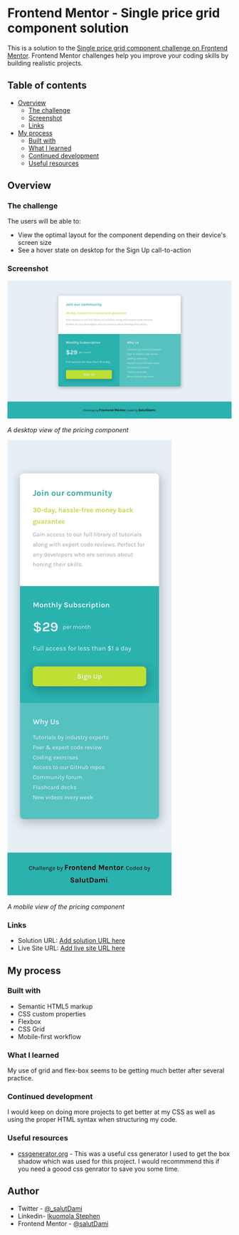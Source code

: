 # Frontend Mentor - Single price grid component solution

This is a solution to the [Single price grid component challenge on Frontend Mentor](https://www.frontendmentor.io/challenges/single-price-grid-component-5ce41129d0ff452fec5abbbc). Frontend Mentor challenges help you improve your coding skills by building realistic projects.

## Table of contents

- [Overview](#overview)
  - [The challenge](#the-challenge)
  - [Screenshot](#screenshot)
  - [Links](#links)
- [My process](#my-process)
  - [Built with](#built-with)
  - [What I learned](#what-i-learned)
  - [Continued development](#continued-development)
  - [Useful resources](#useful-resources)

## Overview

### The challenge

The users will be able to:

- View the optimal layout for the component depending on their device's screen size
- See a hover state on desktop for the Sign Up call-to-action

### Screenshot

![Desktop View](./screenshot/Desktop.jpeg)

_A desktop view of the pricing component_

![Mobile View](./screenshot/Mobile.jpeg)

_A mobile view of the pricing component_

### Links

- Solution URL: [Add solution URL here](https://github.com/TraversetheDOM/Single-Price-Component-)
- Live Site URL: [Add live site URL here](https://TraversetheDOM.github.io/Single-Price-Component-/)

## My process

### Built with

- Semantic HTML5 markup
- CSS custom properties
- Flexbox
- CSS Grid
- Mobile-first workflow

### What I learned

My use of grid and flex-box seems to be getting much better after several practice.

### Continued development

I would keep on doing more projects to get better at my CSS as well as using the proper HTML syntax when structuring my code.

### Useful resources

- [cssgenerator.org](https://cssgenerator.org/box-shadow-css-generator.html) - This was a useful css generator I used to get the box shadow which was used for this project. I would recommmend this if you need a goood css genrator to save you some time.

## Author

- Twitter - [@\_salutDami](https://www.twitter.com/_salutDami)
- Linkedin- [Ikuomola Stephen](https://www.linkedin.com/in/ikuomola-stephen/)
- Frontend Mentor - [@salutDami](https://www.frontendmentor.io/profile/salutDami)
